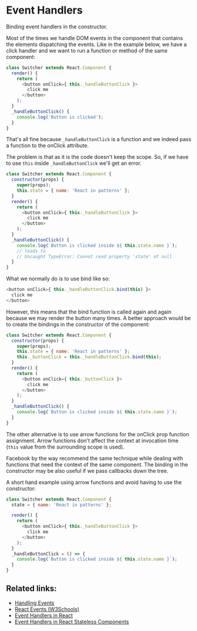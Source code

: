 # Event Handlers

Binding event handlers in the constructor.

Most of the times we handle DOM events in the component that contains the elements dispatching the events. Like in the example below, we have a click handler and we want to run a function or method of the same component:

```javascript
class Switcher extends React.Component {
  render() {
    return (
      <button onClick={ this._handleButtonClick }>
        click me
      </button>
    );
  }
  _handleButtonClick() {
    console.log('Button is clicked');
  }
}
```

That's all fine because `_handleButtonClick` is a function and we indeed pass a function to the onClick attribute.

The problem is that as it is the code doesn't keep the scope. So, if we have to use `this` inside `_handleButtonClick` we'll get an error.

```javascript
class Switcher extends React.Component {
  constructor(props) {
    super(props);
    this.state = { name: 'React in patterns' };
  }
  render() {
    return (
      <button onClick={ this._handleButtonClick }>
        click me
      </button>
    );
  }
  _handleButtonClick() {
    console.log(`Button is clicked inside ${ this.state.name }`);
    // leads to
    // Uncaught TypeError: Cannot read property 'state' of null
  }
}
```

What we normally do is to use bind like so:

```javascript
<button onClick={ this._handleButtonClick.bind(this) }>
  click me
</button>
```

However, this means that the bind function is called again and again because we may render the button many times. A better approach would be to create the bindings in the constructor of the component:

```javascript
class Switcher extends React.Component {
  constructor(props) {
    super(props);
    this.state = { name: 'React in patterns' };
    this._buttonClick = this._handleButtonClick.bind(this);
  }
  render() {
    return (
      <button onClick={ this._buttonClick }>
        click me
      </button>
    );
  }
  _handleButtonClick() {
    console.log(`Button is clicked inside ${ this.state.name }`);
  }
}
```

The other alternative is to use arrow functions for the onClick prop function assignment. Arrow functions don't affect the context at invocation time \(`this` value from the surrounding scope is used\).

Facebook by the way recommend the same technique while dealing with functions that need the context of the same component. The binding in the constructor may be also useful if we pass callbacks down the tree.

A short hand example using arrow functions and avoid having to use the constructor:

```javascript
class Switcher extends React.Component {
  state = { name: 'React in patterns' };

  render() {
    return (
      <button onClick={ this._handleButtonClick }>
        click me
      </button>
    );
  }
  _handleButtonClick = () => {
    console.log(`Button is clicked inside ${ this.state.name }`);
  }
}
```

## Related links:

* [Handling Events](https://reactjs.org/docs/handling-events.html)
* [React Events \(W3Schools\)](https://www.w3schools.com/react/react_events.asp)
* [Event Handlers in React](https://medium.com/javascript-in-plain-english/event-handlers-in-react-810571b3d2cf)
* [Event Handlers in React Stateless Components](https://stackoverflow.com/questions/39260595/event-handlers-in-react-stateless-components)

